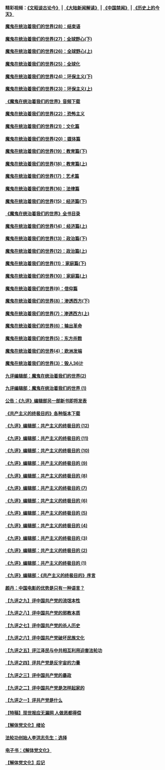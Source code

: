 #### 精彩视频：[《文昭谈古论今》](https://github.com/gfw-breaker/wenzhao/blob/master/README.md?t=01120030) | [《大陆新闻解读》](https://github.com/gfw-breaker/ntdtv-comedy/blob/master/README.md?t=01120030) | [《中国禁闻》](https://github.com/gfw-breaker/ntdtv-news/blob/master/README.md?t=01120030) | [《历史上的今天》](https://github.com/gfw-breaker/today-in-history/blob/master/README.md?t=01120030) 

#### [魔鬼在统治着我们的世界(28)：结束语](../pages/nsc422/n10936246.md?t=01120030) 

#### [魔鬼在统治着我们的世界(27)：全球野心(下)](../pages/nsc422/n10928319.md?t=01120030) 

#### [魔鬼在统治着我们的世界(26)：全球野心(上)](../pages/nsc422/n10900318.md?t=01120030) 

#### [魔鬼在统治着我们的世界(25)：全球化](../pages/nsc422/n10788205.md?t=01120030) 

#### [魔鬼在统治着我们的世界(24)：环保主义(下)](../pages/nsc422/n10695307.md?t=01120030) 

#### [魔鬼在统治着我们的世界(23)：环保主义(上)](../pages/nsc422/n10688613.md?t=01120030) 

#### [《魔鬼在统治着我们的世界》音频下载](../pages/nsc422/n10635553.md?t=01120030) 

#### [魔鬼在统治着我们的世界(22)：恐怖主义](../pages/nsc422/n10614727.md?t=01120030) 

#### [魔鬼在统治着我们的世界(21)：文化篇](../pages/nsc422/n10597706.md?t=01120030) 

#### [魔鬼在统治着我们的世界(20)：媒体篇](../pages/nsc422/n10586579.md?t=01120030) 

#### [魔鬼在统治着我们的世界(19)：教育篇(下)](../pages/nsc422/n10564808.md?t=01120030) 

#### [魔鬼在统治着我们的世界(18)：教育篇(上)](../pages/nsc422/n10526970.md?t=01120030) 

#### [魔鬼在统治着我们的世界(17)：艺术篇](../pages/nsc422/n10499093.md?t=01120030) 

#### [魔鬼在统治着我们的世界(16)：法律篇](../pages/nsc422/n10485969.md?t=01120030) 

#### [魔鬼在统治着我们的世界(15)：经济篇(下)](../pages/nsc422/n10469975.md?t=01120030) 

#### [《魔鬼在统治着我们的世界》全书目录](../pages/nsc422/n10464261.md?t=01120030) 

#### [魔鬼在统治着我们的世界(14)：经济篇(上)](../pages/nsc422/n10457370.md?t=01120030) 

#### [魔鬼在统治着我们的世界(13)：政治篇(下)](../pages/nsc422/n10448270.md?t=01120030) 

#### [魔鬼在统治着我们的世界(12)：政治篇(上)](../pages/nsc422/n10444576.md?t=01120030) 

#### [魔鬼在统治着我们的世界(11)：家庭篇(下)](../pages/nsc422/n10440961.md?t=01120030) 

#### [魔鬼在统治着我们的世界(10)：家庭篇(上)](../pages/nsc422/n10435448.md?t=01120030) 

#### [魔鬼在统治着我们的世界(9)：信仰篇](../pages/nsc422/n10432159.md?t=01120030) 

#### [魔鬼在统治着我们的世界(8)：渗透西方(下)](../pages/nsc422/n10429603.md?t=01120030) 

#### [魔鬼在统治着我们的世界(7)：渗透西方(上)](../pages/nsc422/n10426013.md?t=01120030) 

#### [魔鬼在统治着我们的世界(6)：输出革命](../pages/nsc422/n10421536.md?t=01120030) 

#### [魔鬼在统治着我们的世界(5)：东方杀戮](../pages/nsc422/n10417707.md?t=01120030) 

#### [魔鬼在统治着我们的世界(4)：欧洲发端](../pages/nsc422/n10414890.md?t=01120030) 

#### [魔鬼在统治着我们的世界(3)：毁人36计](../pages/nsc422/n10411583.md?t=01120030) 

#### [九评编辑部：魔鬼在统治着我们的世界(2)](../pages/nsc422/n10410036.md?t=01120030) 

#### [九评编辑部：魔鬼在统治着我们的世界 (1)](../pages/nsc422/n10406825.md?t=01120030) 

#### [公告：《九评》编辑部另一部新书即将发表](../pages/nsc422/n10405104.md?t=01120030) 

#### [《共产主义的终极目的》各种版本下载](../pages/nsc422/n10022138.md?t=01120030) 

#### [《九评》编辑部：共产主义的终极目的 (12)](../pages/nsc422/n9933272.md?t=01120030) 

#### [《九评》编辑部：共产主义的终极目的 (11)](../pages/nsc422/n9924973.md?t=01120030) 

#### [《九评》编辑部：共产主义的终极目的 (10)](../pages/nsc422/n9920883.md?t=01120030) 

#### [《九评》编辑部：共产主义的终极目的 (9)](../pages/nsc422/n9916363.md?t=01120030) 

#### [《九评》编辑部：共产主义的终极目的 (8)](../pages/nsc422/n9912488.md?t=01120030) 

#### [《九评》编辑部：共产主义的终极目的 (7)](../pages/nsc422/n9901176.md?t=01120030) 

#### [《九评》编辑部：共产主义的终极目的 (6)](../pages/nsc422/n9899359.md?t=01120030) 

#### [《九评》编辑部：共产主义的终极目的 (5)](../pages/nsc422/n9893174.md?t=01120030) 

#### [《九评》编辑部：共产主义的终极目的 (4)](../pages/nsc422/n9891246.md?t=01120030) 

#### [《九评》编辑部：共产主义的终极目的 (3)](../pages/nsc422/n9879879.md?t=01120030) 

#### [《九评》编辑部：共产主义的终极目的 (2)](../pages/nsc422/n9876205.md?t=01120030) 

#### [《九评》编辑部：共产主义的终极目的 (1)](../pages/nsc422/n9865857.md?t=01120030) 

#### [《九评》编辑部：《共产主义的终极目的》序言](../pages/nsc422/n9862666.md?t=01120030) 

#### [颜丹：中国电影的优势是只有一种语言？](../pages/nsc422/n9583062.md?t=01120030) 

#### [【九评之九】评中国共产党的流氓本性](../pages/nsc422/n737542.md?t=01120030) 

#### [【九评之八】评中国共产党的邪教本质](../pages/nsc422/n735942.md?t=01120030) 

#### [【九评之七】评中国共产党的杀人历史](../pages/nsc422/n733806.md?t=01120030) 

#### [【九评之六】评中国共产党破坏民族文化](../pages/nsc422/n731667.md?t=01120030) 

#### [【九评之五】评江泽民与中共相互利用迫害法轮功](../pages/nsc422/n730058.md?t=01120030) 

#### [【九评之四】评共产党是反宇宙的力量](../pages/nsc422/n727814.md?t=01120030) 

#### [【九评之三】评中国共产党的暴政](../pages/nsc422/n725597.md?t=01120030) 

#### [【九评之二】评中国共产党是怎样起家的](../pages/nsc422/n723946.md?t=01120030) 

#### [【九评之一】评共产党是什么](../pages/nsc422/n722529.md?t=01120030) 

#### [【特稿】现世报应无漏网 人做恶都得偿](../pages/nsc422/n4215167.md?t=01120030) 

#### [【解体党文化】绪论](../pages/nsc422/n1449356.md?t=01120030) 

#### [法轮功创始人李洪志先生：选择](../pages/nsc422/n3580738.md?t=01120030) 

#### [电子书：《解体党文化》](../pages/nsc422/n1573484.md?t=01120030) 

#### [【解体党文化】后记](../pages/nsc422/n1531999.md?t=01120030) 

